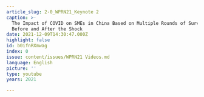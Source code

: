 ```yaml
---
article_slug: 2-0_WPRN21_Keynote 2
caption: >-
  The Impact of COVID on SMEs in China Based on Multiple Rounds of Surveys
  Before and After the Shock
date: 2021-12-09T14:30:47.000Z
highlight: false
id: b0ifnRXmwag
index: 0
issue: content/issues/WPRN21 Videos.md
language: English
picture: ''
type: youtube
years: 2021

---
```

